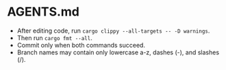 # AGENTS.md
- After editing code, run `cargo clippy --all-targets -- -D warnings`.
- Then run `cargo fmt --all`.
- Commit only when both commands succeed.
- Branch names may contain only lowercase a-z, dashes (-), and slashes (/).
